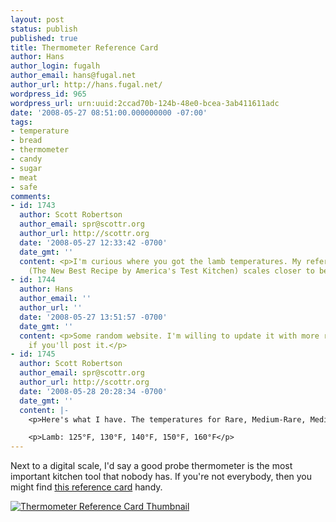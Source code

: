```yaml
---
layout: post
status: publish
published: true
title: Thermometer Reference Card
author: Hans
author_login: fugalh
author_email: hans@fugal.net
author_url: http://hans.fugal.net/
wordpress_id: 965
wordpress_url: urn:uuid:2ccad70b-124b-48e0-bcea-3ab411611adc
date: '2008-05-27 08:51:00.000000000 -07:00'
tags:
- temperature
- bread
- thermometer
- candy
- sugar
- meat
- safe
comments:
- id: 1743
  author: Scott Robertson
  author_email: spr@scottr.org
  author_url: http://scottr.org
  date: '2008-05-27 12:33:42 -0700'
  date_gmt: ''
  content: <p>I'm curious where you got the lamb temperatures. My reference cookbook
    (The New Best Recipe by America's Test Kitchen) scales closer to beef.</p>
- id: 1744
  author: Hans
  author_email: ''
  author_url: ''
  date: '2008-05-27 13:51:57 -0700'
  date_gmt: ''
  content: <p>Some random website. I'm willing to update it with more reliable information
    if you'll post it.</p>
- id: 1745
  author: Scott Robertson
  author_email: spr@scottr.org
  author_url: http://scottr.org
  date: '2008-05-28 20:28:34 -0700'
  date_gmt: ''
  content: |-
    <p>Here's what I have. The temperatures for Rare, Medium-Rare, Medium, Medium-Well, and Well-Done.</p>

    <p>Lamb: 125°F, 130°F, 140°F, 150°F, 160°F</p>
---
```

<p>Next to a digital scale, I'd say a good probe thermometer is the most important kitchen tool that nobody has. If you're not everybody, then you might find <a href="http://hans.fugal.net/recipes/temps.pdf">this reference card</a> handy.</p>

<p><a href="http://hans.fugal.net/recipes/temps.pdf"><img src="http://hans.fugal.net/images/temps.png" alt="Thermometer Reference Card Thumbnail"/></a></p>
